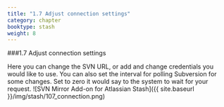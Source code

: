 ```yaml
---
title: "1.7 Adjust connection settings"
category: chapter
booktype: stash
weight: 8
---
```

###1.7 Adjust connection settings

Here you can change the SVN URL, or add and change credentials you would like to use.
You can also set the interval for polling Subversion for some changes. Set to zero it would say to the system to wait for your request.
![SVN Mirror Add-on for Atlassian Stash]({{ site.baseurl }}/img/stash/107_connection.png)

[](#up)

